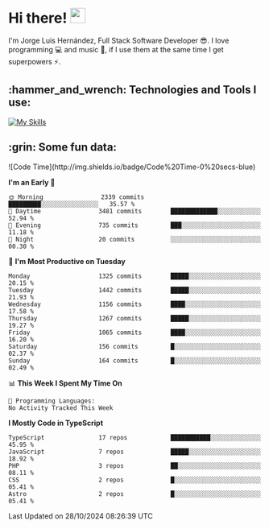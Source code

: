 <h1 align="left">
 <abc>
  <br>Hi there! <img src="https://user-images.githubusercontent.com/42378118/110234147-e3259600-7f4e-11eb-95be-0c4047144dea.gif" width="30"><br>
 </abc>
</h1>

I'm Jorge Luis Hernández, Full Stack Software Developer :sunglasses:. I love programming :computer: and music :musical_score:, if I use them at the same time I get superpowers :zap:. 


<h2 align="left">:hammer_and_wrench: Technologies and Tools I use:</h2>

[![My Skills](https://skillicons.dev/icons?i=js,ts,html,css,py,vue,react,next,nest,postgres,mysql)](https://skillicons.dev)

<h2 align="left">:grin: Some fun data:</h2>
<!--START_SECTION:waka-->
![Code Time](http://img.shields.io/badge/Code%20Time-0%20secs-blue)

**I'm an Early 🐤** 

```text
🌞 Morning                2339 commits        █████████░░░░░░░░░░░░░░░░   35.57 % 
🌆 Daytime                3481 commits        █████████████░░░░░░░░░░░░   52.94 % 
🌃 Evening                735 commits         ███░░░░░░░░░░░░░░░░░░░░░░   11.18 % 
🌙 Night                  20 commits          ░░░░░░░░░░░░░░░░░░░░░░░░░   00.30 % 
```
📅 **I'm Most Productive on Tuesday** 

```text
Monday                   1325 commits        █████░░░░░░░░░░░░░░░░░░░░   20.15 % 
Tuesday                  1442 commits        █████░░░░░░░░░░░░░░░░░░░░   21.93 % 
Wednesday                1156 commits        ████░░░░░░░░░░░░░░░░░░░░░   17.58 % 
Thursday                 1267 commits        █████░░░░░░░░░░░░░░░░░░░░   19.27 % 
Friday                   1065 commits        ████░░░░░░░░░░░░░░░░░░░░░   16.20 % 
Saturday                 156 commits         █░░░░░░░░░░░░░░░░░░░░░░░░   02.37 % 
Sunday                   164 commits         █░░░░░░░░░░░░░░░░░░░░░░░░   02.49 % 
```


📊 **This Week I Spent My Time On** 

```text
💬 Programming Languages: 
No Activity Tracked This Week
```

**I Mostly Code in TypeScript** 

```text
TypeScript               17 repos            ███████████░░░░░░░░░░░░░░   45.95 % 
JavaScript               7 repos             █████░░░░░░░░░░░░░░░░░░░░   18.92 % 
PHP                      3 repos             ██░░░░░░░░░░░░░░░░░░░░░░░   08.11 % 
CSS                      2 repos             █░░░░░░░░░░░░░░░░░░░░░░░░   05.41 % 
Astro                    2 repos             █░░░░░░░░░░░░░░░░░░░░░░░░   05.41 % 
```




 Last Updated on 28/10/2024 08:26:39 UTC
<!--END_SECTION:waka-->
